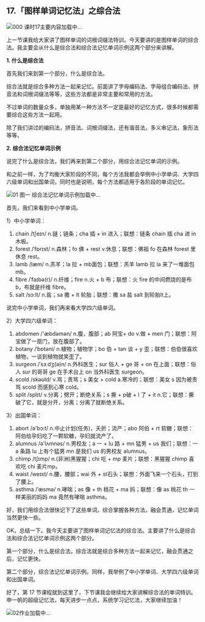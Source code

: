 ## 17.「图样单词记忆法」之综合法
![000 课时17主要内容](https://pic1.zhimg.com/v2-4d751b99ced14a23ff14da6b7be82d2f.webp)加载中...


上一节课我给大家讲了图样单词的词根词缀法特训，今天要讲的是图样单词的综合法。我主要会从什么是综合法和综合法记忆单词示例这两个部分来讲解。


**1. 什么是综合法**


首先我们来到第一个部分，什么是综合法。


综合法就是综合多种方法一起来记忆。前面讲了字母编码法、字母组合编码法、拼音法和词根词缀法等等，这些方法都是非常主要和常用的方法。


不过单词的数量众多，单独用某一种方法不一定是最好的记忆方式，很多时候都需要综合这些方法一起用。


除了我们讲过的编码法，拼音法、词根词缀法，还有谐音法，多义串记法，象形法等等。


**2. 综合法记忆单词示例**


说完了什么是综合法，我们再来到第二个部分，用综合法记忆单词的示例。


和之前一样，为了均衡大家阶段的不同，每个方法我都会举例中小学单词、大学四六级单词和出国单词，同时也是说明，每个方法都适用于各阶段的单词记忆。


![01 图一 综合法记忆单词示例]()加载中...


首先，我们来看到中小学单词。


1）中小学单词：


1. chain /tʃeɪn/ n.链；链条；cha 插 + in 进入；联想：链条 chain 插 cha 进 in 木板。
2. forest /ˈfɒrɪst/ n.森林；fo 佛 + rest v.休息；联想：佛祖 fo 在森林 forest 里休息 rest。
3. lamb /læm/ n.羔羊；la 拉 + mb面包；联想：羔羊 lamb 拉 la 来了一堆面包 mb。
4. fibre /ˈfaɪbə(r)/ n.纤维；fire n.火 + b 布；联想：火 fire 的中间燃烧的是布 b，布就是纤维 fibre。
5. salt /sɔ:lt/ n.盐；sa 撒 + lt 轮胎；联想：撒 sa 盐 salt 到轮胎lt上。

说完中小学单词，我们再来看大学四六级单词。


2）大学四六级单词：


1. abdomen /'æbdəmən/ n.腹，腹部；ab 阿宝+ do v.做 + men 门；联想：阿宝做了一扇门，放在腹部了。
2. botany /ˈbɒtəni/ n.植物；植物学；bo 伯 + tan 谈 + y 歪；联想：伯伯很喜欢植物，一谈到植物就笑歪了。
3. surgeon /ˈsɜːdʒ(ə)n/ n.外科医生；sur 俗人 + ge 哥 + on 在上面；联想：俗人 sur 的哥哥 ge 在手术台上 on 当外科医生 surgeon。
4. scold /skəʊld/ v.骂；责骂；s 美女 + cold a.寒冷的；联想：美女 s 因为被责骂 scold 而感到心寒 cold。
5. split /splɪt/ v.分离；劈开；断绝关系；s 撕 + p破 + l 了 + it n.它；联想：撕破了它，就是分开，分离；分离了就断绝关系。

3）出国单词：


1. abort /ə'bɔ:t/ n.中止计划(任务)，夭折；流产；abo 阿伯 + rt 软糖；联想：阿伯给孕妇吃了一颗软糖，孕妇就流产了。
2. alumnus /ə'lʌmnəs/ n.男校友；a 一 + lu 路 + mn 猛男 + us 我们；联想：一 a 条路 lu 上有个猛男 mn 是我们 us 的男校友 alumnus。
3. chimp /tʃɪmp/ n.(非洲)黑猩猩；chi 吃 + mp 麦片；联想：黑猩猩 chimp 喜欢吃 chi 麦片mp。
4. waist /weɪst/ n.腰，腰部；wai 外 + st石头；联想：外面飞来一个石头，打到了腰上。
5. asthma /ˈæsmə/ n.哮喘；as 像 + th 桃花 + ma 妈；联想：像 as 桃花 th 一样美丽的妈妈 ma 竟然有哮喘 asthma。

好，我们用综合法很快记下了这些单词，综合掌握各种方法，融会贯通，记忆单词当然更快一些。 


OK，总结一下。我今天主要讲了图样单词记忆法的综合法。主要讲了什么是综合法和综合法记忆单词示例这两个部分。


第一个部分，什么是综合法。综合法就是综合多种方法一起来记忆，融会贯通之后，记忆更快。


第二个部分，综合法记忆单词示例。同样，我举例了中小学单词、大学四六级单词和出国单词。


好了，第 17 节课程就到这里了，下节课我会继续给大家讲解综合法的单词特训。申一帆的超级记忆法，每天进步一点点，系统学习记忆法，大家继续加油！


![02作业]()加载中...

